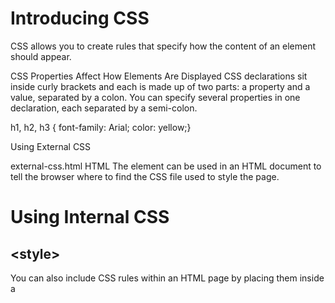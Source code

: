 # Introducing CSS

CSS allows you to create rules that specify how the content of an element should appear.

CSS Properties Affect How Elements Are Displayed CSS declarations sit inside curly brackets and each is made up of two parts: a property and a value, separated by a colon. You can specify several properties in one declaration, each separated by a semi-colon.

h1, h2, h3 {
font-family: Arial;
color: yellow;}



Using External CSS

<link> external-css.html HTML
The <link> element can be used
in an HTML document to tell the
browser where to find the CSS
file used to style the page.


# Using Internal CSS

## \<style\>
You can also include CSS rules within an HTML page by placing
them inside a <style> element,
which usually sits inside the
<head> element of the page.
The <style> element should use
the type attribute to indicate
that the styles are specified in
CSS. The value should be text/
css.

## CSS Selectors:

| Selector | Meaning | example |
| ---  | --- | ----------- |
| Universal Selector | Applies to all elements in the document | * {} Targets all elements on the page |
| Type Selector | Matches element names | h1, h2, h3 \{ \} Targets the \< h1 \> \< h2 \> and \< h3 \> elements | Class Selector | Matches an element whose class attribute has a value that matches the one specified after the period (or full stop) symbol | .note \{ \} Targets any element whose class attribute has a value of note
 | ID Selector | Matches an element whose id attribute has a value that matches the one specified after the pound or hash symbol | #introduction \{ \} Targets the element whose id attribute has a value of introduction |


## Foreground Color
### color

![cssimg](images/css.png)


## Background Color
### background-color

![cssimg](images/bachgroundcolor.png)


## CSS 3: Opacity
### opacity, rgba


opacity
property which allows you to specify the opacity of an element and any of its child elements. The value is a number between 0.0 and 1.0 (so a value of 0.5 is 50% opacity and 0.15 is 15% opacity).
The CSS3 rgba property allows you to specify a color, just like you would with an RGB value, but adds a fourth value to indicate opacity. This value is known as an alpha value and is a number between 0.0 and 1.0.


## CSS 3: HSL & HSLA
### hsl, hsla

#### hue
This is expressed as an angle
(between 0 and 360 degrees).